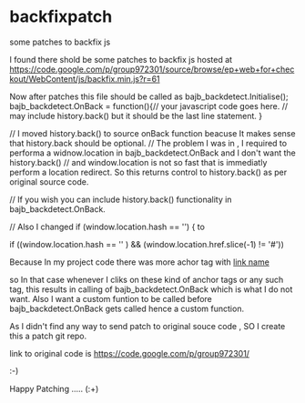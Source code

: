# backfixpatch
some patches to backfix js


I found there shold be some patches to backfix js hosted at 
https://code.google.com/p/group972301/source/browse/ep+web+for+checkout/WebContent/js/backfix.min.js?r=61



Now after patches this file should be called as 
bajb_backdetect.Initialise();
bajb_backdetect.OnBack = function(){// your javascript code goes here.
                                    // may include history.back() but it should be the last line statement.
                                          }

// I moved history.back() to source onBack function beacuse It makes sense that history.back should be optional.
// The problem I was in , I required to performa a widnow.location in bajb_backdetect.OnBack and I don't want the history.back()
// and window.location is not so fast that is immediatly perform a location redirect. So this returns control to history.back() as per original source code.

// If you wish you can include history.back() functionality in bajb_backdetect.OnBack.


// Also I changed 
if (window.location.hash == '') {  to 

if ((window.location.hash == '' ) && (window.location.href.slice(-1) != '#'))

Because In my project code there was more achor tag with <a href='#' onclick="dosomejs()">link name</a>

so In that case whenever I cliks on these kind of anchor tags or any such tag, this results in calling of bajb_backdetect.OnBack which is what I do not want. Also I want a custom funtion to be called before bajb_backdetect.OnBack gets called hence a custom function.

As I didn't find any way to send patch to original souce code , SO I create this a patch git repo.

link to original code is
https://code.google.com/p/group972301/


:-)

Happy Patching .....   (:+)








